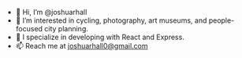 - 👋 Hi, I’m @joshuarhall
- 👀 I’m interested in cycling, photography, art museums, and people-focused city planning.
- 🌱 I specialize in developing with React and Express.
- 📫 Reach me at joshuarhall0@gmail.com 
